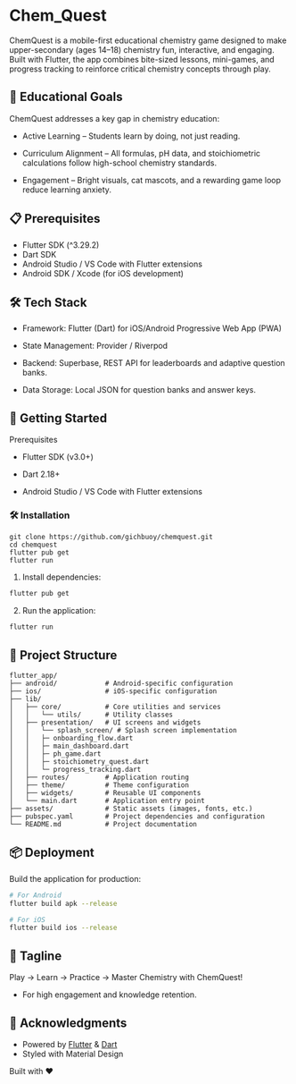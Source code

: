 # Chem_Quest

ChemQuest is a mobile-first educational chemistry game designed to make upper-secondary (ages 14–18) chemistry fun, interactive, and engaging.
Built with Flutter, the app combines bite-sized lessons, mini-games, and progress tracking to reinforce critical chemistry concepts through play.


## 🎯 Educational Goals
ChemQuest addresses a key gap in chemistry education:

- Active Learning – Students learn by doing, not just reading.

- Curriculum Alignment – All formulas, pH data, and stoichiometric calculations follow high-school chemistry standards.

- Engagement – Bright visuals, cat mascots, and a rewarding game loop reduce learning anxiety.

## 📋 Prerequisites

- Flutter SDK (^3.29.2)
- Dart SDK
- Android Studio / VS Code with Flutter extensions
- Android SDK / Xcode (for iOS development)

## 🛠️ Tech Stack

- Framework: Flutter
 (Dart) for iOS/Android Progressive Web App (PWA)

- State Management: Provider / Riverpod

- Backend: Superbase, REST API for leaderboards and adaptive question banks.

- Data Storage: Local JSON for question banks and answer keys.


## 🚀 Getting Started
Prerequisites

- Flutter SDK
 (v3.0+)

- Dart 2.18+

- Android Studio / VS Code with Flutter extensions

### 🛠️ Installation

```
git clone https://github.com/gichbuoy/chemquest.git
cd chemquest
flutter pub get
flutter run
```

1. Install dependencies:
```bash
flutter pub get
```

2. Run the application:
```bash
flutter run
```

## 📁 Project Structure

```
flutter_app/
├── android/            # Android-specific configuration
├── ios/                # iOS-specific configuration
├── lib/
│   ├── core/           # Core utilities and services
│   │   └── utils/      # Utility classes
│   ├── presentation/   # UI screens and widgets
│   │   └── splash_screen/ # Splash screen implementation
│   │   ├─ onboarding_flow.dart
│   │   ├─ main_dashboard.dart
│   │   ├─ ph_game.dart
│   │   ├─ stoichiometry_quest.dart
│   │   └─ progress_tracking.dart
│   ├── routes/         # Application routing
│   ├── theme/          # Theme configuration
│   ├── widgets/        # Reusable UI components
│   └── main.dart       # Application entry point
├── assets/             # Static assets (images, fonts, etc.)
├── pubspec.yaml        # Project dependencies and configuration
└── README.md           # Project documentation
```



## 📦 Deployment

Build the application for production:

```bash
# For Android
flutter build apk --release

# For iOS
flutter build ios --release
```


## 🌟 Tagline
Play → Learn → Practice → Master Chemistry with ChemQuest! 
- For high engagement and knowledge retention.



## 🙏 Acknowledgments
- Powered by [Flutter](https://flutter.dev) & [Dart](https://dart.dev)
- Styled with Material Design

Built with ❤️

